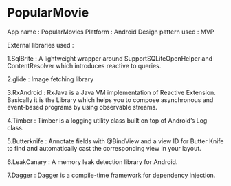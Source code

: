 # PopularMovie

App name : PopularMovies
Platform : Android
Design pattern used : MVP


External libraries used :


1.SqlBrite :
A lightweight wrapper around SupportSQLiteOpenHelper and ContentResolver which introduces reactive to queries.


2.glide : 
Image fetching library


3.RxAndroid : 
RxJava is a Java VM implementation of Reactive Extension. Basically it is the Library which helps you to compose asynchronous and event-based programs by using observable streams.


4.Timber :
Timber is a logging utility class built on top of Android’s Log class. 


5.Butterknife :
Annotate fields with @BindView and a view ID for Butter Knife to find and automatically cast the corresponding view in your layout.


6.LeakCanary :
A memory leak detection library for Android.


7.Dagger :
Dagger is a compile-time framework for dependency injection.
